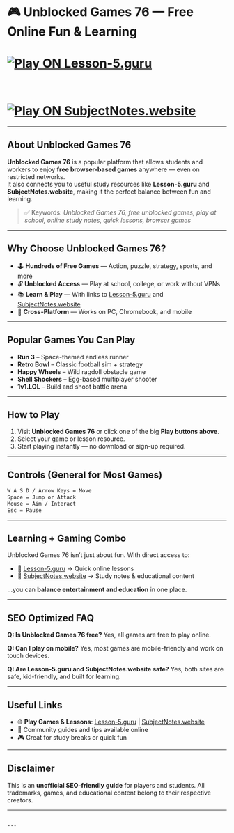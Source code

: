 

# 🎮 Unblocked Games 76 — Free Online Fun & Learning

<p align="center">
<h1>  <a href="https://k12guru.nl" target="_blank">
    <img src="https://img.shields.io/badge/🚀-Play%20 on Lesson--5.guru-blue?style=for-the-badge&logo=google-chrome" alt="Play ON Lesson-5.guru">
  </a></h1>
  &nbsp;
<h1>  <a href="https://subjectnotes.website/" target="_blank">
    <img src="https://img.shields.io/badge/🎒-Play%20 on SubjectNotes.website-green?style=for-the-badge&logo=google-chrome" alt="Play ON SubjectNotes.website">
  </a></h1>
</p>

---

## About Unblocked Games 76
**Unblocked Games 76** is a popular platform that allows students and workers to enjoy **free browser-based games** anywhere — even on restricted networks.  
It also connects you to useful study resources like **Lesson-5.guru** and **SubjectNotes.website**, making it the perfect balance between fun and learning.  

> ✅ Keywords: *Unblocked Games 76, free unblocked games, play at school, online study notes, quick lessons, browser games*

---

## Why Choose Unblocked Games 76?
- 🕹️ **Hundreds of Free Games** — Action, puzzle, strategy, sports, and more  
- 🔓 **Unblocked Access** — Play at school, college, or work without VPNs  
- 📚 **Learn & Play** — With links to [Lesson-5.guru](https://lesson-5.guru) and [SubjectNotes.website](https://subjectnotes.website/)  
- 📱 **Cross-Platform** — Works on PC, Chromebook, and mobile  

---

## Popular Games You Can Play
- **Run 3** – Space-themed endless runner  
- **Retro Bowl** – Classic football sim + strategy  
- **Happy Wheels** – Wild ragdoll obstacle game  
- **Shell Shockers** – Egg-based multiplayer shooter  
- **1v1.LOL** – Build and shoot battle arena  

---

## How to Play
1. Visit **Unblocked Games 76** or click one of the big **Play buttons above**.  
2. Select your game or lesson resource.  
3. Start playing instantly — no download or sign-up required.  

---

## Controls (General for Most Games)
```txt
W A S D / Arrow Keys = Move
Space = Jump or Attack
Mouse = Aim / Interact
Esc = Pause
````

---

## Learning + Gaming Combo

Unblocked Games 76 isn’t just about fun. With direct access to:

* 🚀 [Lesson-5.guru](https://lesson-5.guru) → Quick online lessons
* 🎒 [SubjectNotes.website](https://subjectnotes.website/) → Study notes & educational content

…you can **balance entertainment and education** in one place.

---

## SEO Optimized FAQ

**Q: Is Unblocked Games 76 free?**
Yes, all games are free to play online.

**Q: Can I play on mobile?**
Yes, most games are mobile-friendly and work on touch devices.

**Q: Are Lesson-5.guru and SubjectNotes.website safe?**
Yes, both sites are safe, kid-friendly, and built for learning.

---

## Useful Links

* 🌐 **Play Games & Lessons**: [Lesson-5.guru](https://lesson-5.guru) | [SubjectNotes.website](https://subjectnotes.website/)
* 📘 Community guides and tips available online
* 🎮 Great for study breaks or quick fun

---

## Disclaimer

This is an **unofficial SEO-friendly guide** for players and students.
All trademarks, games, and educational content belong to their respective creators.

---

```

---



